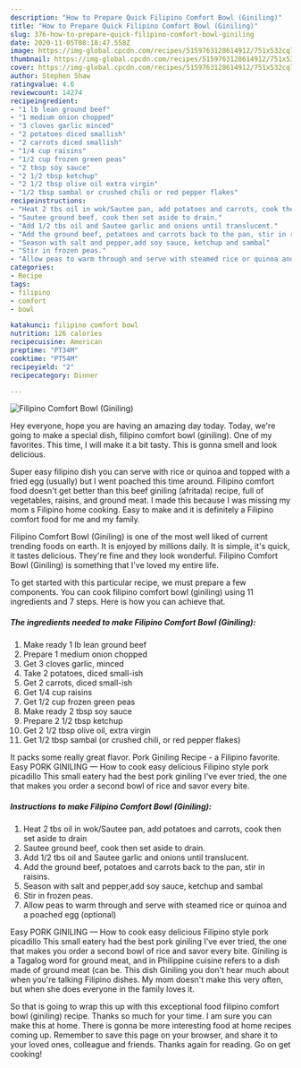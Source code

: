 ```yaml
---
description: "How to Prepare Quick Filipino Comfort Bowl (Giniling)"
title: "How to Prepare Quick Filipino Comfort Bowl (Giniling)"
slug: 376-how-to-prepare-quick-filipino-comfort-bowl-giniling
date: 2020-11-05T08:18:47.558Z
image: https://img-global.cpcdn.com/recipes/5159763128614912/751x532cq70/filipino-comfort-bowl-giniling-recipe-main-photo.jpg
thumbnail: https://img-global.cpcdn.com/recipes/5159763128614912/751x532cq70/filipino-comfort-bowl-giniling-recipe-main-photo.jpg
cover: https://img-global.cpcdn.com/recipes/5159763128614912/751x532cq70/filipino-comfort-bowl-giniling-recipe-main-photo.jpg
author: Stephen Shaw
ratingvalue: 4.6
reviewcount: 14274
recipeingredient:
- "1 lb lean ground beef"
- "1 medium onion chopped"
- "3 cloves garlic minced"
- "2 potatoes diced smallish"
- "2 carrots diced smallish"
- "1/4 cup raisins"
- "1/2 cup frozen green peas"
- "2 tbsp soy sauce"
- "2 1/2 tbsp ketchup"
- "2 1/2 tbsp olive oil extra virgin"
- "1/2 tbsp sambal or crushed chili or red pepper flakes"
recipeinstructions:
- "Heat 2 tbs oil in wok/Sautee pan, add potatoes and carrots, cook then set aside to drain"
- "Sautee ground beef, cook then set aside to drain."
- "Add 1/2 tbs oil and Sautee garlic and onions until translucent."
- "Add the ground beef, potatoes and carrots back to the pan, stir in raisins."
- "Season with salt and pepper,add soy sauce, ketchup and sambal"
- "Stir in frozen peas."
- "Allow peas to warm through and serve with steamed rice or quinoa and a poached egg (optional)"
categories:
- Recipe
tags:
- filipino
- comfort
- bowl

katakunci: filipino comfort bowl 
nutrition: 126 calories
recipecuisine: American
preptime: "PT34M"
cooktime: "PT54M"
recipeyield: "2"
recipecategory: Dinner

---
```



![Filipino Comfort Bowl (Giniling)](https://img-global.cpcdn.com/recipes/5159763128614912/751x532cq70/filipino-comfort-bowl-giniling-recipe-main-photo.jpg)

Hey everyone, hope you are having an amazing day today. Today, we're going to make a special dish, filipino comfort bowl (giniling). One of my favorites. This time, I will make it a bit tasty. This is gonna smell and look delicious.

Super easy filipino dish you can serve with rice or quinoa and topped with a fried egg (usually) but I went poached this time around. Filipino comfort food doesn&#39;t get better than this beef giniling (afritada) recipe, full of vegetables, raisins, and ground meat. I made this because I was missing my mom s Filipino home cooking. Easy to make and it is definitely a Filipino comfort food for me and my family.

Filipino Comfort Bowl (Giniling) is one of the most well liked of current trending foods on earth. It is enjoyed by millions daily. It is simple, it's quick, it tastes delicious. They're fine and they look wonderful. Filipino Comfort Bowl (Giniling) is something that I've loved my entire life.


To get started with this particular recipe, we must prepare a few components. You can cook filipino comfort bowl (giniling) using 11 ingredients and 7 steps. Here is how you can achieve that.

<!--inarticleads1-->

##### The ingredients needed to make Filipino Comfort Bowl (Giniling):

1. Make ready 1 lb lean ground beef
1. Prepare 1 medium onion chopped
1. Get 3 cloves garlic, minced
1. Take 2 potatoes, diced small-ish
1. Get 2 carrots, diced small-ish
1. Get 1/4 cup raisins
1. Get 1/2 cup frozen green peas
1. Make ready 2 tbsp soy sauce
1. Prepare 2 1/2 tbsp ketchup
1. Get 2 1/2 tbsp olive oil, extra virgin
1. Get 1/2 tbsp sambal (or crushed chili, or red pepper flakes)


It packs some really great flavor. Pork Giniling Recipe - a Filipino favorite. Easy PORK GINILING — How to cook easy delicious Filipino style pork picadillo This small eatery had the best pork giniling I&#39;ve ever tried, the one that makes you order a second bowl of rice and savor every bite. 

<!--inarticleads2-->

##### Instructions to make Filipino Comfort Bowl (Giniling):

1. Heat 2 tbs oil in wok/Sautee pan, add potatoes and carrots, cook then set aside to drain
1. Sautee ground beef, cook then set aside to drain.
1. Add 1/2 tbs oil and Sautee garlic and onions until translucent.
1. Add the ground beef, potatoes and carrots back to the pan, stir in raisins.
1. Season with salt and pepper,add soy sauce, ketchup and sambal
1. Stir in frozen peas.
1. Allow peas to warm through and serve with steamed rice or quinoa and a poached egg (optional)


Easy PORK GINILING — How to cook easy delicious Filipino style pork picadillo This small eatery had the best pork giniling I&#39;ve ever tried, the one that makes you order a second bowl of rice and savor every bite. Giniling is a Tagalog word for ground meat, and in Philippine cuisine refers to a dish made of ground meat (can be. This dish Giniling you don&#39;t hear much about when you&#39;re talking Filipino dishes. My mom doesn&#39;t make this very often, but when she does everyone in the family loves it. 

So that is going to wrap this up with this exceptional food filipino comfort bowl (giniling) recipe. Thanks so much for your time. I am sure you can make this at home. There is gonna be more interesting food at home recipes coming up. Remember to save this page on your browser, and share it to your loved ones, colleague and friends. Thanks again for reading. Go on get cooking!
